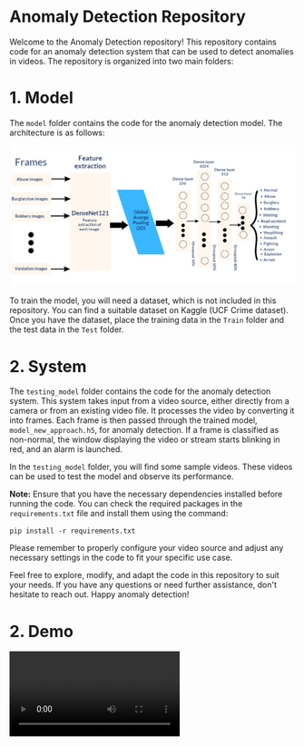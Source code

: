 # Anomaly Detection Repository

Welcome to the Anomaly Detection repository! This repository contains code for an anomaly detection system that can be used to detect anomalies in videos. The repository is organized into two main folders:

# 1. Model

The `model` folder contains the code for the anomaly detection model. The architecture is as follows:

![IModel architecture](architecture.png)



To train the model, you will need a dataset, which is not included in this repository. You can find a suitable dataset on Kaggle (UCF Crime dataset). Once you have the dataset, place the training data in the `Train` folder and the test data in the `Test` folder.

# 2. System

The `testing_model` folder contains the code for the anomaly detection system. This system takes input from a video source, either directly from a camera or from an existing video file. It processes the video by converting it into frames. Each frame is then passed through the trained model, `model_new_approach.h5`, for anomaly detection. If a frame is classified as non-normal, the window displaying the video or stream starts blinking in red, and an alarm is launched.

In the `testing_model` folder, you will find some sample videos. These videos can be used to test the model and observe its performance.

**Note:** Ensure that you have the necessary dependencies installed before running the code. You can check the required packages in the `requirements.txt` file and install them using the command:
```
pip install -r requirements.txt
```

Please remember to properly configure your video source and adjust any necessary settings in the code to fit your specific use case.

Feel free to explore, modify, and adapt the code in this repository to suit your needs. If you have any questions or need further assistance, don't hesitate to reach out. Happy anomaly detection!

# 2. Demo
![Video Title](video_SSS.mkv)

